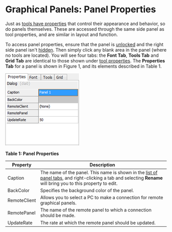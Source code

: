 # Graphical Panels: Panel Properties

Just as [tools have properties](graphical-panels-tool-properties.md) that control their appearance and behavior, so do panels themselves. These are accessed through the same side panel as tool properties, and are similar in layout and function.

To access panel properties, ensure that the panel is [unlocked](graphical-panels-lock-panels.md) and the right side panel isn't [hidden](graphical-panels-select-and-work-with-panels.md). Then simply click any blank area in the panel (where no tools are located). You will see four tabs: the **Font Tab**, **Tools Tab** and **Grid Tab** are identical to those shown under [tool properties](graphical-panels-tool-properties.md). The **Properties Tab** for a panel is shown in Figure 1, and its elements described in Table 1.

![Figure 1: Panel properties tab.](../../../.gitbook/assets/spyGPnlProp.gif)

**Table 1: Panel Properties**

| Property     | Description                                                                                                                                                                                                        |
| ------------ | ------------------------------------------------------------------------------------------------------------------------------------------------------------------------------------------------------------------ |
| Caption      | The name of the panel. This name is shown in the [list of panel tabs](graphical-panels-select-and-work-with-panels.md), and right-clicking a tab and selecting **Rename** will bring you to this property to edit. |
| BackColor    | Specifies the background color of the panel.                                                                                                                                                                       |
| RemoteClient | Allows you to select a PC to make a connection for remote graphical panels.                                                                                                                                        |
| RemotePanel  | The name of the remote panel to which a connection should be made.                                                                                                                                                 |
| UpdateRate   | The rate at which the remote panel should be updated.                                                                                                                                                              |
